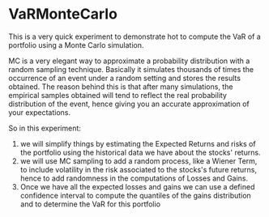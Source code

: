 # VaRMonteCarlo
This is a very quick experiment to demonstrate hot to compute the VaR of a portfolio using a Monte Carlo simulation.

MC is a very elegant way to approximate a probability distribution with a random sampling technique. Basically it simulates thousands of times the occurrence of an event under a random setting and stores the results obtained. The reason behind this is that after many simulations, the empirical samples obtained will tend to reflect the real probability distribution of the event, hence giving you an accurate approximation of your expectations.

So in this experiment:
1. we will simplify things by estimating the Expected Returns and risks of the portfolio using the historical data we have about the stocks' returns.
2. we will use MC sampling to add a random process, like a Wiener Term, to include volatility in the risk associated to the stocks's future returns, hence to add randomness in the computations of Losses and Gains.
3. Once we have all the expected losses and gains we can use a defined confidence interval to compute the quantiles of the gains distribution and to determine the VaR for this portfolio

